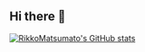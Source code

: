 ## Hi there 👋

[![RikkoMatsumato's GitHub stats](https://github-readme-stats.vercel.app/api?username=RikkoMatsumato&show_icons=true&theme=kobokanaeru)](https://github.com/RikkoMatsumato/github-readme-stats)
